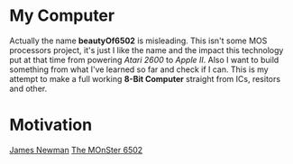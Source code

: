 # My Computer
Actually the name **beautyOf6502** is misleading. This isn't some MOS processors project, it's just I like the name and the impact this technology put at that time from powering *Atari 2600* to *Apple II*.
Also I want to build something from what I've learned so far and check if I can. This is my attempt to make a full working **8-Bit Computer** straight from ICs, resitors and other.

# Motivation
[James Newman](http://www.megaprocessor.com/)
[The MOnSter 6502](https://monster6502.com/)
